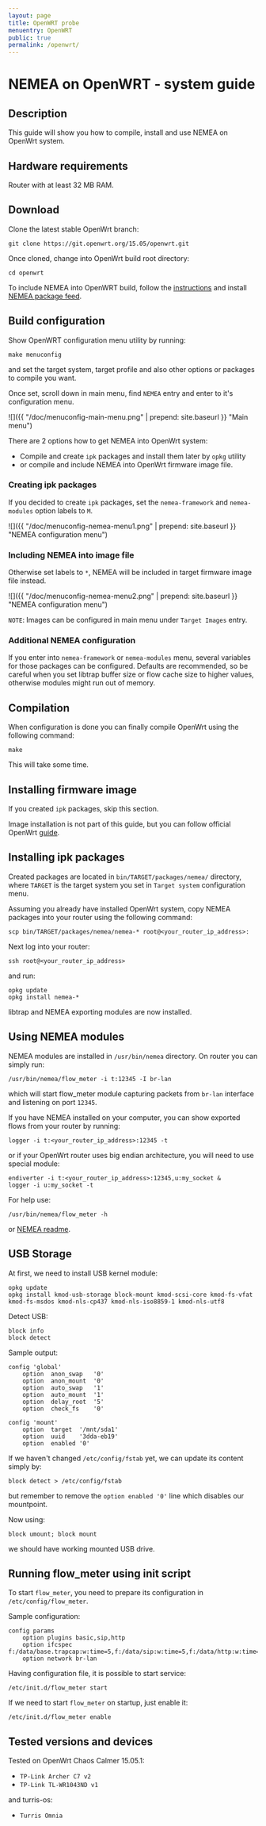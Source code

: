 ```yaml
---
layout: page
title: OpenWRT probe
menuentry: OpenWRT
public: true
permalink: /openwrt/
---
```


# NEMEA on OpenWRT -  system guide

## Description

This guide will show you how to compile, install and use NEMEA on OpenWrt system.


## Hardware requirements

Router with at least 32 MB RAM.


## Download

Clone the latest stable OpenWrt branch:

```
git clone https://git.openwrt.org/15.05/openwrt.git
```

Once cloned, change into OpenWrt build root directory:

```
cd openwrt
```

To include NEMEA into OpenWRT build, follow the [instructions](https://github.com/CESNET/Nemea-OpenWRT/blob/master/README.md) and install [NEMEA package feed](https://github.com/CESNET/Nemea-OpenWRT).


## Build configuration

Show OpenWRT configuration menu utility by running:

```
make menuconfig
``` 

and set the target system, target profile and also other options or packages to compile you want.

Once set, scroll down in main menu, find `NEMEA` entry and enter to it's configuration menu.

![]({{ "/doc/menuconfig-main-menu.png" | prepend: site.baseurl }} "Main menu")

There are 2 options how to get NEMEA into OpenWrt system:

- Compile and create `ipk` packages and install them later by `opkg` utility
- or compile and include NEMEA into OpenWrt firmware image file.

### Creating ipk packages

If you decided to create `ipk` packages, set the `nemea-framework` and `nemea-modules` option labels to `M`.

![]({{  "/doc/menuconfig-nemea-menu1.png" | prepend: site.baseurl }} "NEMEA configuration menu")

### Including NEMEA into image file

Otherwise set labels to `*`, NEMEA will be included in target firmware image file instead.

![]({{ "/doc/menuconfig-nemea-menu2.png" | prepend: site.baseurl }} "NEMEA configuration menu")

`NOTE`: Images can be configured in main menu under `Target Images` entry.

### Additional NEMEA configuration

If you enter into `nemea-framework` or `nemea-modules` menu, several variables for those packages can be configured. Defaults are recommended, so be careful when you set libtrap buffer size or flow cache size to higher values, otherwise modules might run out of memory.

## Compilation

When configuration is done you can finally compile OpenWrt using the following command:

```
make
```

This will take some time.

## Installing firmware image

If you created `ipk` packages, skip this section.

Image installation is not part of this guide, but you can follow official OpenWrt [guide](https://wiki.openwrt.org/doc/howto/generic.flashing).

## Installing ipk packages

Created packages are located in `bin/TARGET/packages/nemea/` directory, where `TARGET` is the target system you set in `Target system` configuration menu.

Assuming you already have installed OpenWrt system, copy NEMEA packages into your router using the following command:

```
scp bin/TARGET/packages/nemea/nemea-* root@<your_router_ip_address>:
```

Next log into your router:

```
ssh root@<your_router_ip_address>
```

and run:

```
opkg update
opkg install nemea-*
```

libtrap and NEMEA exporting modules are now installed.


## Using NEMEA modules

NEMEA modules are installed in `/usr/bin/nemea` directory. On router you can simply run:

```
/usr/bin/nemea/flow_meter -i t:12345 -I br-lan
```

which will start flow_meter module capturing packets from `br-lan` interface and listening on port `12345`.

If you have NEMEA installed on your computer, you can show exported flows from your router by running:

```
logger -i t:<your_router_ip_address>:12345 -t
```

or if your OpenWrt router uses big endian architecture, you will need to use special module:

```
endiverter -i t:<your_router_ip_address>:12345,u:my_socket &
logger -i u:my_socket -t
```

For help use:

```
/usr/bin/nemea/flow_meter -h
```

or [NEMEA readme](https://github.com/CESNET/Nemea/blob/master/README.md).


## USB Storage

At first, we need to install USB kernel module:

```
opkg update
opkg install kmod-usb-storage block-mount kmod-scsi-core kmod-fs-vfat kmod-fs-msdos kmod-nls-cp437 kmod-nls-iso8859-1 kmod-nls-utf8
```

Detect USB:

```
block info
block detect
```

Sample output:
```
config 'global'
	option	anon_swap	'0'
	option	anon_mount	'0'
	option	auto_swap	'1'
	option	auto_mount	'1'
	option	delay_root	'5'
	option	check_fs	'0'

config 'mount'
	option	target	'/mnt/sda1'
	option	uuid	'3dda-eb19'
	option	enabled	'0'
```

If we haven't changed `/etc/config/fstab` yet, we can update its content simply by:

```
block detect > /etc/config/fstab
```

but remember to remove the `option enabled '0'` line which disables our mountpoint.

Now using:

```
block umount; block mount
```

we should have working mounted USB drive.


## Running flow_meter using init script

To start `flow_meter`, you need to prepare its configuration in `/etc/config/flow_meter`.

Sample configuration:

```
config params
	option plugins basic,sip,http
	option ifcspec f:/data/base.trapcap:w:time=5,f:/data/sip:w:time=5,f:/data/http:w:time=5
	option network br-lan
```

Having configuration file, it is possible to start service:

```
/etc/init.d/flow_meter start
```

If we need to start `flow_meter` on startup, just enable it:

```
/etc/init.d/flow_meter enable
```

## Tested versions and devices

Tested on OpenWrt Chaos Calmer 15.05.1:

- `TP-Link Archer C7 v2`
- `TP-Link TL-WR1043ND v1`

and turris-os:

- `Turris Omnia`


